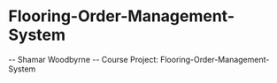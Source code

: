 # Flooring-Order-Management-System
  -- Shamar Woodbyrne --
Course Project: Flooring-Order-Management-System
